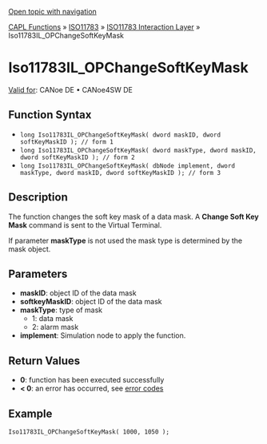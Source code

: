 [Open topic with navigation](../../../../../../CANoeDEFamily.htm#Topics/CAPLFunctions/ISO11783/ISOInteractionLayer/Functions/CAPLfunctionIso11783ILOPChangeSoftKeyMask.md)

[CAPL Functions](../../../CAPLfunctions.md) » [ISO11783](../../CAPLfunctionsISO11783Overview.md) » [ISO11783 Interaction Layer](../CAPLfunctionsISOILOverview.md) » Iso11783IL_OPChangeSoftKeyMask

# Iso11783IL_OPChangeSoftKeyMask

[Valid for](../../../../Shared/FeatureAvailability.md):  CANoe DE • CANoe4SW DE

## Function Syntax

- `long Iso11783IL_OPChangeSoftKeyMask( dword maskID, dword softKeyMaskID ); // form 1`
- `long Iso11783IL_OPChangeSoftKeyMask( dword maskType, dword maskID, dword softKeyMaskID ); // form 2`
- `long Iso11783IL_OPChangeSoftKeyMask( dbNode implement, dword maskType, dword maskID, dword softKeyMaskID ); // form 3`

## Description

The function changes the soft key mask of a data mask. A **Change Soft Key Mask** command is sent to the Virtual Terminal.

If parameter **maskType** is not used the mask type is determined by the mask object.

## Parameters

- **maskID**: object ID of the data mask
- **softkeyMaskID**: object ID of the data mask
- **maskType**: type of mask
  - 1: data mask
  - 2: alarm mask
- **implement**: Simulation node to apply the function.

## Return Values

- **0**: function has been executed successfully
- **< 0**: an error has occurred, see [error codes](../../../CAPLfunctionsISOj1939ErrorCodes.md)

## Example

```plaintext
Iso11783IL_OPChangeSoftKeyMask( 1000, 1050 );
```
